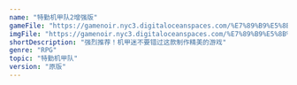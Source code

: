 ```yaml
---
name: "特勤机甲队2增强版"
gameFile: "https://gamenoir.nyc3.digitaloceanspaces.com/%E7%89%B9%E5%8B%A4%E6%9C%BA%E7%94%B2%E9%98%9F2%E5%A2%9E%E5%BC%BA%E7%89%88/pds2.zip"
imgFile: "https://gamenoir.nyc3.digitaloceanspaces.com/%E7%89%B9%E5%8B%A4%E6%9C%BA%E7%94%B2%E9%98%9F2%E5%A2%9E%E5%BC%BA%E7%89%88/original.jpg"
shortDescription: "强烈推荐！机甲迷不要错过这款制作精美的游戏"
genre: "RPG"
topic: "特勤机甲队"
version: "原版"
---
```

